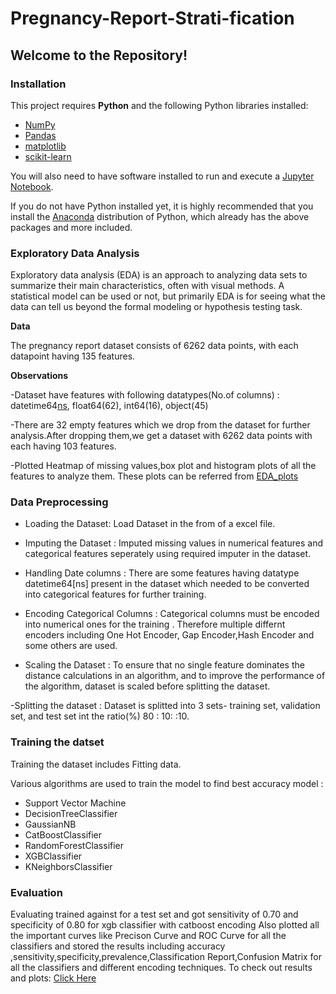 # Pregnancy-Report-Strati-fication

## Welcome to the Repository!

### Installation

This project requires **Python** and the following Python libraries installed:

- [NumPy](http://www.numpy.org/)
- [Pandas](http://pandas.pydata.org/)
- [matplotlib](http://matplotlib.org/)
- [scikit-learn](http://scikit-learn.org/stable/)

You will also need to have software installed to run and execute a [Jupyter Notebook](http://jupyter.org/install.html).

If you do not have Python installed yet, it is highly recommended that you install the [Anaconda](https://www.anaconda.com/download/) distribution of Python, which already has the above packages and more included. 

### Exploratory Data Analysis

Exploratory data analysis (EDA) is an approach to analyzing data sets to summarize their main characteristics, often with visual methods. A statistical model can be used or not, but primarily EDA is for seeing what the data can tell us beyond the formal modeling or hypothesis testing task.

**Data**

The pregnancy report dataset consists of 6262 data points, with each datapoint having 135 features.

**Observations**

-Dataset have features with following datatypes(No.of columns) : datetime64[ns](12), float64(62), int64(16), object(45)

-There are 32 empty features which we drop from the dataset for further analysis.After dropping them,we get a dataset with 6262 data points with each having 103 features.

-Plotted Heatmap of missing values,box plot and histogram plots of all the features to analyze them. 
These plots can be referred from [EDA_plots](./EDA_Plots)

### Data Preprocessing

- Loading the Dataset: Load Dataset in the from of a excel file.
  
- Imputing the Dataset : Imputed missing values in numerical features and categorical features seperately using required imputer in the dataset.
  
- Handling Date columns : There are some features having datatype datetime64[ns] present in the dataset 
  which needed to be converted into categorical features for further training.
  
- Encoding Categorical Columns : Categorical columns must be encoded into numerical ones for the 
  training . Therefore multiple differnt encoders including One Hot Encoder, Gap Encoder,Hash 
  Encoder and some others are used.
  
- Scaling the Dataset : To ensure that no single feature dominates the distance calculations in an algorithm, and to improve the performance of the algorithm, dataset is scaled before splitting the dataset.

-Splitting the dataset : Dataset is splitted into 3 sets- training set, validation set, and test set int the ratio(%) 80 : 10: :10.

### Training the datset

Training the dataset includes Fitting data.

 Various algorithms are used to train the model to find best accuracy model :

 - Support Vector Machine
 - DecisionTreeClassifier
 - GaussianNB
 - CatBoostClassifier
 - RandomForestClassifier
 - XGBClassifier
 - KNeighborsClassifier

### Evaluation

Evaluating trained against for a test set and got sensitivity of 0.70 and specificity of 0.80 for xgb classifier with catboost encoding
Also plotted all the important curves like Precison Curve and ROC Curve for all the classifiers and stored the results including accuracy ,sensitivity,specificity,prevalence,Classification Report,Confusion Matrix for all the classifiers and different encoding techniques.
To check out results and plots: [Click Here](./results)


 




